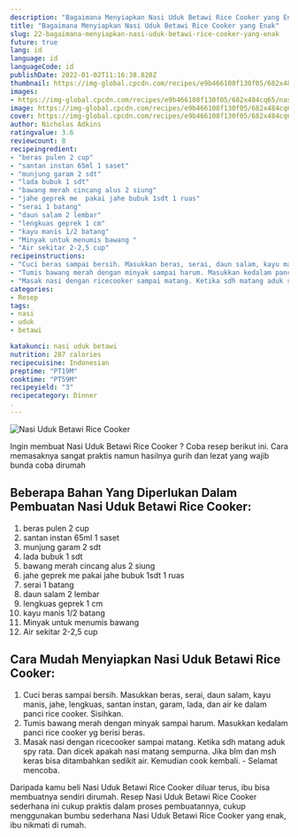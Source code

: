 ```yaml
---
description: "Bagaimana Menyiapkan Nasi Uduk Betawi Rice Cooker yang Enak"
title: "Bagaimana Menyiapkan Nasi Uduk Betawi Rice Cooker yang Enak"
slug: 22-bagaimana-menyiapkan-nasi-uduk-betawi-rice-cooker-yang-enak
future: true
lang: id
language: id
languageCode: id
publishDate: 2022-01-02T11:16:38.820Z 
thumbnail: https://img-global.cpcdn.com/recipes/e9b466108f130f05/682x484cq65/nasi-uduk-betawi-rice-cooker-foto-resep-utama.png
images:
- https://img-global.cpcdn.com/recipes/e9b466108f130f05/682x484cq65/nasi-uduk-betawi-rice-cooker-foto-resep-utama.png
image: https://img-global.cpcdn.com/recipes/e9b466108f130f05/682x484cq65/nasi-uduk-betawi-rice-cooker-foto-resep-utama.png
cover: https://img-global.cpcdn.com/recipes/e9b466108f130f05/682x484cq65/nasi-uduk-betawi-rice-cooker-foto-resep-utama.png
author: Nicholas Adkins
ratingvalue: 3.6
reviewcount: 8
recipeingredient:
- "beras pulen 2 cup"
- "santan instan 65ml 1 saset"
- "munjung garam 2 sdt"
- "lada bubuk 1 sdt"
- "bawang merah cincang alus 2 siung"
- "jahe geprek me  pakai jahe bubuk 1sdt 1 ruas"
- "serai 1 batang"
- "daun salam 2 lembar"
- "lengkuas geprek 1 cm"
- "kayu manis 1/2 batang"
- "Minyak untuk menumis bawang "
- "Air sekitar 2-2,5 cup"
recipeinstructions:
- "Cuci beras sampai bersih. Masukkan beras, serai, daun salam, kayu manis, jahe, lengkuas, santan instan, garam, lada, dan air ke dalam panci rice cooker. Sisihkan."
- "Tumis bawang merah dengan minyak sampai harum. Masukkan kedalam panci rice cooker yg berisi beras."
- "Masak nasi dengan ricecooker sampai matang. Ketika sdh matang aduk spy rata. Dan dicek apakah nasi matang sempurna. Jika blm dan msh keras bisa ditambahkan sedikit air. Kemudian cook kembali.  Selamat mencoba."
categories:
- Resep
tags:
- nasi
- uduk
- betawi

katakunci: nasi uduk betawi 
nutrition: 287 calories
recipecuisine: Indonesian
preptime: "PT19M"
cooktime: "PT59M"
recipeyield: "3"
recipecategory: Dinner
. 
---
```



![Nasi Uduk Betawi Rice Cooker](https://img-global.cpcdn.com/recipes/e9b466108f130f05/682x484cq65/nasi-uduk-betawi-rice-cooker-foto-resep-utama.png)

Ingin membuat Nasi Uduk Betawi Rice Cooker ? Coba resep berikut ini. Cara memasaknya sangat praktis namun hasilnya gurih dan lezat yang wajib bunda coba dirumah

<!--inarticleads1-->

## Beberapa Bahan Yang Diperlukan Dalam Pembuatan Nasi Uduk Betawi Rice Cooker:

1. beras pulen 2 cup
1. santan instan 65ml 1 saset
1. munjung garam 2 sdt
1. lada bubuk 1 sdt
1. bawang merah cincang alus 2 siung
1. jahe geprek me  pakai jahe bubuk 1sdt 1 ruas
1. serai 1 batang
1. daun salam 2 lembar
1. lengkuas geprek 1 cm
1. kayu manis 1/2 batang
1. Minyak untuk menumis bawang 
1. Air sekitar 2-2,5 cup



<!--inarticleads2-->

## Cara Mudah Menyiapkan Nasi Uduk Betawi Rice Cooker:

1. Cuci beras sampai bersih. Masukkan beras, serai, daun salam, kayu manis, jahe, lengkuas, santan instan, garam, lada, dan air ke dalam panci rice cooker. Sisihkan.
1. Tumis bawang merah dengan minyak sampai harum. Masukkan kedalam panci rice cooker yg berisi beras.
1. Masak nasi dengan ricecooker sampai matang. Ketika sdh matang aduk spy rata. Dan dicek apakah nasi matang sempurna. Jika blm dan msh keras bisa ditambahkan sedikit air. Kemudian cook kembali.  - Selamat mencoba.




Daripada kamu beli  Nasi Uduk Betawi Rice Cooker  diluar terus, ibu  bisa membuatnya sendiri dirumah. Resep  Nasi Uduk Betawi Rice Cooker  sederhana ini cukup praktis dalam proses pembuatannya, cukup menggunakan bumbu sederhana  Nasi Uduk Betawi Rice Cooker  yang enak, ibu nikmati di rumah.
